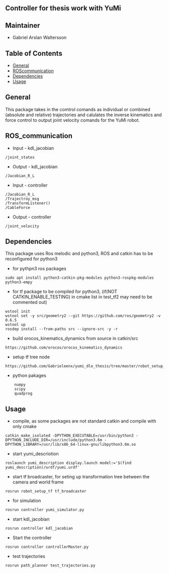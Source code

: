 ## Controller for thesis work with YuMi 

## Maintainer 
* Gabriel Arslan Waltersson

## Table of Contents
* [General](#general)
* [ROScommunication](#ros_communication)
* [Dependencies](#dependencies)
* [Usage](#usage)

## General
This package takes in the comtrol comands as individual or combined (absolute and relative) trajectories and calulates the inverse kinematics and force control to output joint velocity comands for the YuMi robot.      

## ROS_communication
* Input - kdl_jacobian
```
/joint_states
```
* Output  - kdl_jacobian
```
/Jacobian_R_L
```
* Input - controller
```
/Jacobian_R_L
/Trajectroy_msg
/TransformListener()
/CableForce
```
* Output  - controller
```
/joint_velocity
```

## Dependencies
This package uses Ros melodic and python3, ROS and catkin has to be reconfigured for python3
* for pythpn3 ros packages 
```
sudo apt install python3-catkin-pkg-modules python3-rospkg-modules python3-empy
```

* for tf package to be compiled for python3, (if(NOT CATKIN_ENABLE_TESTING) in cmake list in test_tf2 may need to be commented out)
```
wstool init
wstool set -y src/geometry2 --git https://github.com/ros/geometry2 -v 0.6.5
wstool up
rosdep install --from-paths src --ignore-src -y -r
```

* build orocos_kinematics_dynamics from source in catkin/src
```
https://github.com/orocos/orocos_kinematics_dynamics
```

* setup tf tree node
```
https://github.com/Gabrieleenx/yumi_dlo_thesis/tree/master/robot_setup_tf
```

* python pakages
``` 
    numpy
    scipy
    quadprog
```

## Usage
* compile, as some packages are not standard catkin and compile with only cmake
``` 
catkin_make_isolated -DPYTHON_EXECUTABLE=/usr/bin/python3 -DPYTHON_INCLUDE_DIR=/usr/include/python3.6m -DPYTHON_LIBRARY=/usr/lib/x86_64-linux-gnu/libpython3.6m.so
``` 

* start yumi_descriotion 
``` 
roslaunch yumi_description display.launch model:='$(find yumi_description)/urdf/yumi.urdf'
``` 
* start tf broadcaster, for seting up transformation tree between the camera and world frame
``` 
rosrun robot_setup_tf tf_broadcaster
``` 
* for simulation
``` 
rosrun controller yumi_simulator.py
``` 

* start kdl_jacobian
``` 
rosrun controller kdl_jacobian
``` 

* Start the controller 
``` 
rosrun controller controllerMaster.py
``` 
* test trajectories 
``` 
rosrun path_planner test_trajectories.py
``` 